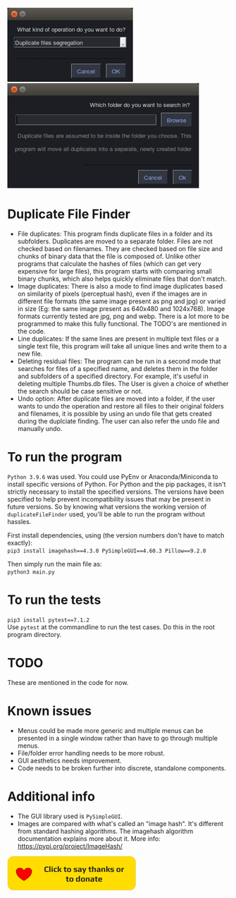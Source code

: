 ![Alt text](images/initialScreen.png?raw=true "Main menu")  
![Alt text](images/folderChoice.png?raw=true "Choosing the folder")  
  
# Duplicate File Finder  
* File duplicates: This program finds duplicate files in a folder and its subfolders. Duplicates are moved to a separate folder. Files are not checked based on filenames. They are checked based on file size and chunks of binary data that the file is composed of. Unlike other programs that calculate the hashes of files (which can get very expensive for large files), this program starts with comparing small binary chunks, which also helps quickly eliminate files that don't match.
* Image duplicates: There is also a mode to find image duplicates based on similarity of pixels (perceptual hash), even if the images are in different file formats (the same image present as png and jpg) or varied in size (Eg: the same image present as 640x480 and 1024x768). Image formats currently tested are jpg, png and webp. There is a lot more to be programmed to make this fully functional. The TODO's are mentioned in the code.
* Line duplicates: If the same lines are present in multiple text files or a single text file, this program will take all unique lines and write them to a new file.  
* Deleting residual files: The program can be run in a second mode that searches for files of a specified name, and deletes them in the folder and subfolders of a specified directory. For example, it's useful in deleting multiple Thumbs.db files. The User is given a choice of whether the search should be case sensitive or not.
* Undo option: After duplicate files are moved into a folder, if the user wants to undo the operation and restore all files to their original folders and filenames, it is possible by using an undo file that gets created during the duplciate finding. The user can also refer the undo file and manually undo.

  
# To run the program  
`Python 3.9.6` was used. You could use PyEnv or Anaconda/Miniconda to install specific versions of Python. For Python and the pip packages, it isn't strictly necessary to install the specified versions. The versions have been specified to help prevent incompatibility issues that may be present in future versions. So by knowing what versions the working version of `duplicateFileFinder` used, you'll be able to run the program without hassles.     
  
First install dependencies, using (the version numbers don't have to match exactly):  
`pip3 install imagehash==4.3.0 PySimpleGUI==4.60.3 Pillow==9.2.0`    
  
Then simply run the main file as:  
`python3 main.py`  
  
# To run the tests  
`pip3 install pytest==7.1.2`  
Use `pytest` at the commandline to run the test cases. Do this in the root program directory.  
  
# TODO
These are mentioned in the code for now.

# Known issues
* Menus could be made more generic and multiple menus can be presented in a single window rather than have to go through multiple menus.
* File/folder error handling needs to be more robust.
* GUI aesthetics needs improvement.
* Code needs to be broken further into discrete, standalone components.

# Additional info  
* The GUI library used is `PySimpleGUI`.
* Images are compared with what's called an "image hash". It's different from standard hashing algorithms. The imagehash algorithm documentation explains more about it. More info: https://pypi.org/project/ImageHash/
  
[![Donate](https://raw.githubusercontent.com/nav9/VCF_contacts_merger/main/gallery/thankYouDonateButton.png)](https://nrecursions.blogspot.com/2020/08/saying-thank-you.html)    
